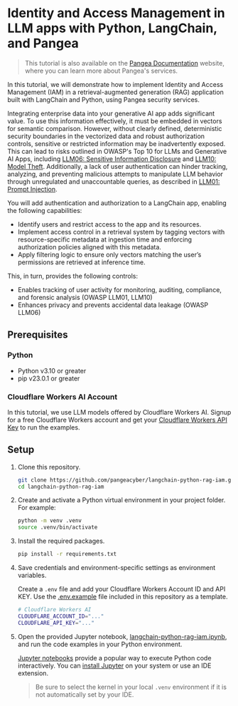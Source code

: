 # Identity and Access Management in LLM apps with Python, LangChain, and Pangea

> This tutorial is also available on the [Pangea Documentation](https://pangea.cloud/docs/ai-security/langchain-python-rag-iam) website, where you can learn more about Pangea's services.

In this tutorial, we will demonstrate how to implement Identity and Access Management (IAM) in a retrieval-augmented generation (RAG) application built with LangChain and Python, using Pangea security services.

Integrating enterprise data into your generative AI app adds significant value. To use this information effectively, it must be embedded in vectors for semantic comparison. However, without clearly defined, deterministic security boundaries in the vectorized data and robust authorization controls, sensitive or restricted information may be inadvertently exposed. This can lead to risks outlined in OWASP's Top 10 for LLMs and Generative AI Apps, including [LLM06: Sensitive Information Disclosure](https://genai.owasp.org/llmrisk/llm06-sensitive-information-disclosure/) and [LLM10: Model Theft](https://genai.owasp.org/llmrisk/llm10-model-theft/). Additionally, a lack of user authentication can hinder tracking, analyzing, and preventing malicious attempts to manipulate LLM behavior through unregulated and unaccountable queries, as described in [LLM01: Prompt Injection](https://genai.owasp.org/llmrisk/llm01-prompt-injection/).

You will add authentication and authorization to a LangChain app, enabling the following capabilities:

- Identify users and restrict access to the app and its resources.
- Implement access control in a retrieval system by tagging vectors with resource-specific metadata at ingestion time and enforcing authorization policies aligned with this metadata.
- Apply filtering logic to ensure only vectors matching the user’s permissions are retrieved at inference time.

This, in turn, provides the following controls:

- Enables tracking of user activity for monitoring, auditing, compliance, and forensic analysis (OWASP LLM01, LLM10)
- Enhances privacy and prevents accidental data leakage (OWASP LLM06)

## Prerequisites

### Python

- Python v3.10 or greater
- pip v23.0.1 or greater

### Cloudflare Workers AI Account

In this tutorial, we use LLM models offered by Cloudflare Workers AI. Signup for a free Cloudflare Workers account and get your [Cloudflare Workers API Key](https://dash.cloudflare.com/?to=/:account/ai/workers-ai/api-quick-start) to run the examples.

## Setup

1. Clone this repository.

   ```bash title="Create project folder"
   git clone https://github.com/pangeacyber/langchain-python-rag-iam.git
   cd langchain-python-rag-iam
   ```

1. Create and activate a Python virtual environment in your project folder. For example:

   ```bash
   python -m venv .venv
   source .venv/bin/activate
   ```

1. Install the required packages.

   ```bash
   pip install -r requirements.txt
   ```

1. Save credentials and environment-specific settings as environment variables.

   Create a `.env` file and add your Cloudflare Workers Account ID and API KEY. Use the [.env.example](.env.example) file included in this repository as a template.

   ```bash title=".env file"
   # Cloudflare Workers AI
   CLOUDFLARE_ACCOUNT_ID="..."
   CLOUDFLARE_API_KEY="..."
   ```

1. Open the provided Jupyter notebook, [langchain-python-rag-iam.ipynb](langchain-python-rag-iam.ipynb), and run the code examples in your Python environment.

   [Jupyter notebooks](https://jupyter.org/) provide a popular way to execute Python code interactively. You can [install Jupyter](https://jupyter.org/install) on your system or use an IDE extension.

   > Be sure to select the kernel in your local `.venv` environment if it is not automatically set by your IDE.

